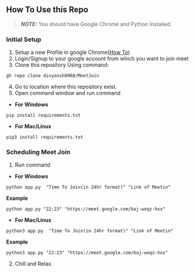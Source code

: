 ## How To Use this Repo

 
> **_NOTE:_**  You should have Google Chrome and Python Installed
### Initial Setup
 1. Setup a new Profile in google Chrome([How To](https://stackoverflow.com/questions/49270109/how-to-open-a-chrome-profile-through-python))
 2. Login/Signup to your google account from which you want to join meet
 3. Clone this repository Using command:
  ```
  gh repo clone divyansh0908/MeetJoin
  ```
  4. Go to location where this repository exist.
  5. Open command window and run command
- **For Windows**
```
pip install requirements.txt
```
- **For Mac/Linux**
```
pip3 install requirements.txt
```
 ### Scheduling Meet Join
 1. Run command 
- **For Windows** 
```
python app.py  "Time To Join(in 24hr format)" "Link of Meetin"
```
**Example**
```
python app.py "22:23" "https://meet.google.com/baj-woqz-hxx"
```
- **For Mac/Linux** 
```
python3 app.py  "Time To Join(in 24hr format)" "Link of Meetin"
```
**Example**
```
python3 app.py "22:23" "https://meet.google.com/baj-woqz-hxx"
```

 2.  Chill and Relax.
